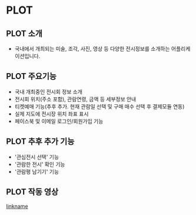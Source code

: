# PLOT

## PLOT 소개
 - 국내에서 개최되는 미술, 조각, 사진, 영상 등 다양한 전시정보를 소개하는 어플리케이션입니다.

## PLOT 주요기능
 - 국내 개최중인 전시회 정보 소개 
 - 전시회 위치(주소 포함), 관람연령, 금액 등 세부정보 안내
 - 티켓예매 기능(추후 추가. 현재 관람일 선택 및 구매 매수 선택 후 결제모듈 연동)
 - 실제 지도에 전시장 위치 좌표 표시
 - 페이스북 및 이메일 로그인/회원가입 기능
 
## PLOT 추후 추가 기능
 - '관심전시 선택' 기능
 - '관람한 전시' 확인 기능
 - '관람평 남기기' 기능
 
## PLOT 작동 영상 
 [linkname](https://www.youtube.com/embed/ERtfedOJ-H8)
